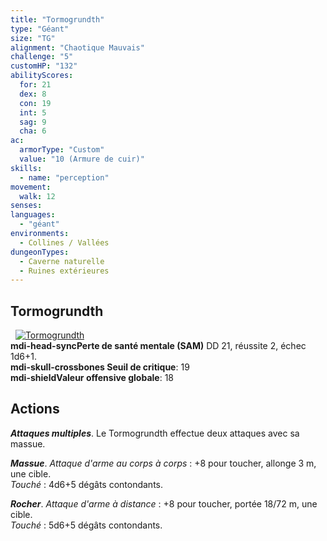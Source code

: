 ```yaml
---
title: "Tormogrundth"
type: "Géant"
size: "TG"
alignment: "Chaotique Mauvais"
challenge: "5"
customHP: "132"
abilityScores:
  for: 21
  dex: 8
  con: 19
  int: 5
  sag: 9
  cha: 6
ac:
  armorType: "Custom"
  value: "10 (Armure de cuir)"
skills:
  - name: "perception"
movement:
  walk: 12
senses:
languages:
  - "géant"
environments:
  - Collines / Vallées
dungeonTypes:
  - Caverne naturelle
  - Ruines extérieures
---
```

## Tormogrundth
&nbsp;
[![Tormogrundth](https://www.douaratil.fr/illustrations/geant/tormogrundth300.jpeg)](https://www.douaratil.fr/illustrations/geant/tormogrundth.jpeg)    
**<v-icon>mdi-head-sync</v-icon>Perte de santé mentale (SAM)** DD 21, réussite 2, échec 1d6+1.  
**<v-icon>mdi-skull-crossbones</v-icon> Seuil de critique**: 19           
**<v-icon>mdi-shield</v-icon>Valeur offensive globale**: 18
## Actions
_**Attaques multiples**_. Le Tormogrundth effectue deux attaques avec sa massue.

_**Massue**_. _Attaque d'arme au corps à corps_ : +8 pour toucher, allonge 3 m, une cible.  
_Touché_ : 4d6+5 dégâts contondants.

_**Rocher**_. _Attaque d'arme à distance_ : +8 pour toucher, portée 18/72 m, une cible.  
_Touché_ : 5d6+5 dégâts contondants.
